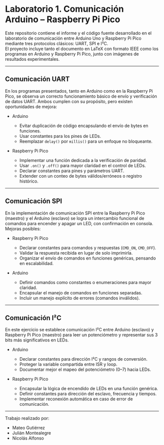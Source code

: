 # Laboratorio 1. Comunicación Arduino – Raspberry Pi Pico

Este repositorio contiene el informe y el código fuente desarrollado en el laboratorio de comunicación entre Arduino Uno y Raspberry Pi Pico mediante tres protocolos clásicos: UART, SPI e I²C.  
El proyecto incluye tanto el documento en LaTeX con formato IEEE como los programas en Arduino y Raspberry Pi Pico, junto con imágenes de resultados experimentales.

---

##  Comunicación UART

En los programas presentados, tanto en Arduino como en la Raspberry Pi Pico, se observa un correcto funcionamiento básico de envío y verificación de datos UART. Ambos cumplen con su propósito, pero existen oportunidades de mejora:

- Arduino
  - Evitar duplicación de código encapsulando el envío de bytes en funciones.  
  - Usar constantes para los pines de LEDs.  
  - Reemplazar `delay()` por `millis()` para un enfoque no bloqueante.  

- Raspberry Pi Pico
  - Implementar una función dedicada a la verificación de paridad.  
  - Usar `.on()` y `.off()` para mayor claridad en el control de LEDs.  
  - Declarar constantes para pines y parámetros UART.  
  - Extender con un conteo de bytes válidos/erróneos o registro histórico.  

---

## Comunicación SPI

En la implementación de comunicación SPI entre la Raspberry Pi Pico (maestro) y el Arduino (esclavo) se logra un intercambio funcional de comandos para encender y apagar un LED, con confirmación en consola. Mejoras posibles:

- Raspberry Pi Pico
  - Declarar constantes para comandos y respuestas (`CMD_ON`, `CMD_OFF`).  
  - Validar la respuesta recibida en lugar de solo imprimirla.  
  - Organizar el envío de comandos en funciones genéricas, pensando en escalabilidad.  

- Arduino
  - Definir comandos como constantes o enumeraciones para mayor claridad.  
  - Encapsular el manejo de comandos en funciones separadas.  
  - Incluir un manejo explícito de errores (comandos inválidos).  

---

## Comunicación I²C

En este ejercicio se establece comunicación I²C entre Arduino (esclavo) y Raspberry Pi Pico (maestro) para leer un potenciómetro y representar sus 3 bits más significativos en LEDs.

- Arduino
  - Declarar constantes para dirección I²C y rangos de conversión.  
  - Proteger la variable compartida entre ISR y loop.  
  - Documentar mejor el mapeo del potenciómetro (0–7) hacia LEDs.  

- Raspberry Pi Pico
  - Encapsular la lógica de encendido de LEDs en una función genérica.  
  - Definir constantes para dirección del esclavo, frecuencia y tiempos.  
  - Implementar reconexión automática en caso de error de comunicación.  

---

Trabajo realizado por:  
- Mateo Gutiérrez  
- Julián Montealegre  
- Nicolás Alfonso  
